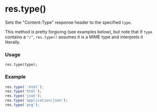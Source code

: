 # res.type()

Sets the "Content-Type" response header to the specified `type`.

This method is pretty forgiving (see examples below), but note that if `type` contains a `"/"`, `res.type()` assumes it is a MIME type and interprets it literally.

### Usage
```usage
res.type(type);
```

### Example
```javascript
res.type('.html');
res.type('html');
res.type('json');
res.type('application/json');
res.type('png');
```






<docmeta name="displayName" value="res.type()">
<docmeta name="pageType" value="method">
